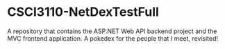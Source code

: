 # CSCI3110-NetDexTestFull
 A repository that contains the  ASP.NET Web API backend project and the MVC frontend application. A pokedex for the people that I meet, revisited!
